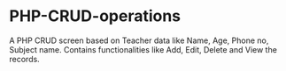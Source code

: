 # PHP-CRUD-operations
A PHP CRUD screen based on Teacher data like Name, Age, Phone no, Subject name. Contains functionalities like Add, Edit, Delete and View the records.
